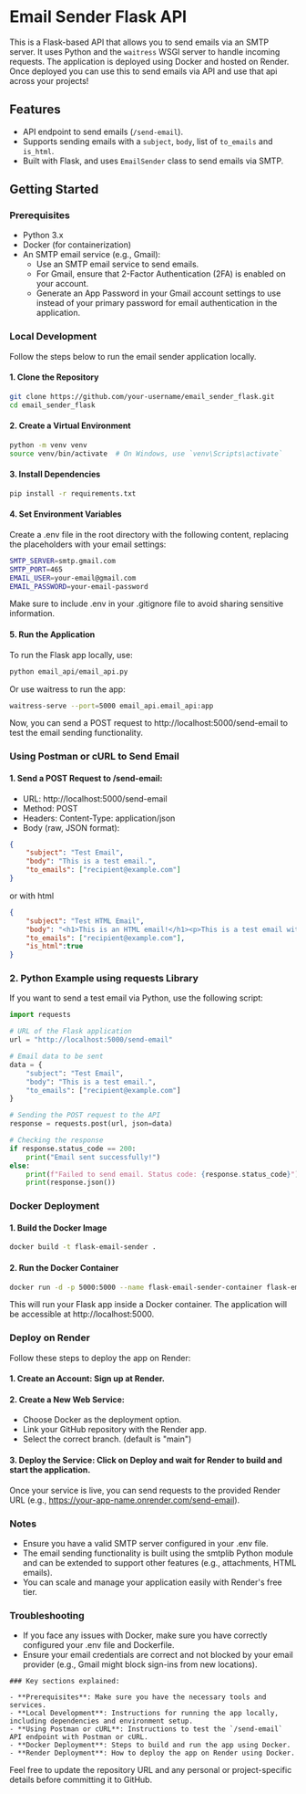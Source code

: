 # Email Sender Flask API

This is a Flask-based API that allows you to send emails via an SMTP server. It uses Python and the `waitress` WSGI server to handle incoming requests. The application is deployed using Docker and hosted on Render. Once deployed you can use this to send emails via API and use that api across your projects!

## Features

- API endpoint to send emails (`/send-email`).
- Supports sending emails with a `subject`, `body`, list of `to_emails` and `is_html`.
- Built with Flask, and uses `EmailSender` class to send emails via SMTP.

## Getting Started

### Prerequisites

- Python 3.x
- Docker (for containerization)
- An SMTP email service (e.g., Gmail):
    - Use an SMTP email service to send emails.
    - For Gmail, ensure that 2-Factor Authentication (2FA) is enabled on your account.
    - Generate an App Password in your Gmail account settings to use instead of your primary password for email authentication in the application.

### Local Development

Follow the steps below to run the email sender application locally.

#### 1. Clone the Repository

```bash
git clone https://github.com/your-username/email_sender_flask.git
cd email_sender_flask
```
#### 2. Create a Virtual Environment
```bash
python -m venv venv
source venv/bin/activate  # On Windows, use `venv\Scripts\activate`
```
#### 3. Install Dependencies
```bash
pip install -r requirements.txt
```
#### 4. Set Environment Variables
Create a .env file in the root directory with the following content, replacing the placeholders with your email settings:

```bash
SMTP_SERVER=smtp.gmail.com
SMTP_PORT=465
EMAIL_USER=your-email@gmail.com
EMAIL_PASSWORD=your-email-password
```
Make sure to include .env in your .gitignore file to avoid sharing sensitive information.

#### 5. Run the Application
To run the Flask app locally, use:

```bash
python email_api/email_api.py
```

Or use waitress to run the app:
```bash
waitress-serve --port=5000 email_api.email_api:app
```
Now, you can send a POST request to http://localhost:5000/send-email to test the email sending functionality.

### Using Postman or cURL to Send Email
#### 1. Send a POST Request to /send-email:
- URL: http://localhost:5000/send-email
- Method: POST
- Headers: Content-Type: application/json
- Body (raw, JSON format):
```json
{
    "subject": "Test Email",
    "body": "This is a test email.",
    "to_emails": ["recipient@example.com"]
}
```
or with html
```json
{
    "subject": "Test HTML Email",
    "body": "<h1>This is an HTML email!</h1><p>This is a test email with <strong>HTML</strong> content.</p>",
    "to_emails": ["recipient@example.com"],
    "is_html":true
}

```
### 2. Python Example using requests Library
If you want to send a test email via Python, use the following script:

```python
import requests

# URL of the Flask application
url = "http://localhost:5000/send-email"

# Email data to be sent
data = {
    "subject": "Test Email",
    "body": "This is a test email.",
    "to_emails": ["recipient@example.com"]
}

# Sending the POST request to the API
response = requests.post(url, json=data)

# Checking the response
if response.status_code == 200:
    print("Email sent successfully!")
else:
    print(f"Failed to send email. Status code: {response.status_code}")
    print(response.json())
```

### Docker Deployment
#### 1. Build the Docker Image
```bash
docker build -t flask-email-sender .
```

#### 2. Run the Docker Container
```bash
docker run -d -p 5000:5000 --name flask-email-sender-container flask-email-sender
```
This will run your Flask app inside a Docker container. The application will be accessible at http://localhost:5000.

### Deploy on Render
Follow these steps to deploy the app on Render:

#### 1. Create an Account: Sign up at Render.
#### 2. Create a New Web Service:
- Choose Docker as the deployment option.
- Link your GitHub repository with the Render app.
- Select the correct branch. (default is "main")
#### 3. Deploy the Service: Click on Deploy and wait for Render to build and start the application.
Once your service is live, you can send requests to the provided Render URL (e.g., https://your-app-name.onrender.com/send-email).

### Notes
- Ensure you have a valid SMTP server configured in your .env file.
- The email sending functionality is built using the smtplib Python module and can be extended to support other features (e.g., attachments, HTML emails).
- You can scale and manage your application easily with Render's free tier.
### Troubleshooting
- If you face any issues with Docker, make sure you have correctly configured your .env file and Dockerfile.
- Ensure your email credentials are correct and not blocked by your email provider (e.g., Gmail might block sign-ins from new locations).

```vbnet
### Key sections explained:

- **Prerequisites**: Make sure you have the necessary tools and services.
- **Local Development**: Instructions for running the app locally, including dependencies and environment setup.
- **Using Postman or cURL**: Instructions to test the `/send-email` API endpoint with Postman or cURL.
- **Docker Deployment**: Steps to build and run the app using Docker.
- **Render Deployment**: How to deploy the app on Render using Docker.
```
Feel free to update the repository URL and any personal or project-specific details before committing it to GitHub.
